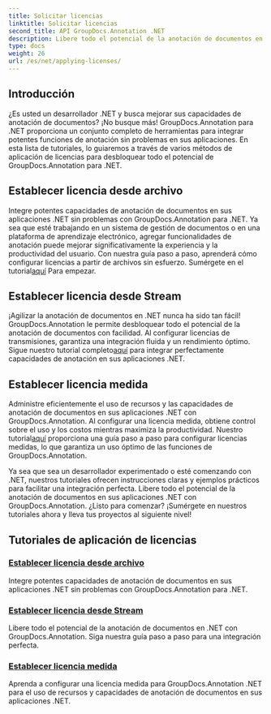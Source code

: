 ```yaml
---
title: Solicitar licencias
linktitle: Solicitar licencias
second_title: API GroupDocs.Annotation .NET
description: Libere todo el potencial de la anotación de documentos en .NET con GroupDocs.Annotation. Siga nuestros tutoriales paso a paso para una integración perfecta.
type: docs
weight: 26
url: /es/net/applying-licenses/
---
```

## Introducción

¿Es usted un desarrollador .NET y busca mejorar sus capacidades de anotación de documentos? ¡No busque más! GroupDocs.Annotation para .NET proporciona un conjunto completo de herramientas para integrar potentes funciones de anotación sin problemas en sus aplicaciones. En esta lista de tutoriales, lo guiaremos a través de varios métodos de aplicación de licencias para desbloquear todo el potencial de GroupDocs.Annotation para .NET.

## Establecer licencia desde archivo
Integre potentes capacidades de anotación de documentos en sus aplicaciones .NET sin problemas con GroupDocs.Annotation para .NET. Ya sea que esté trabajando en un sistema de gestión de documentos o en una plataforma de aprendizaje electrónico, agregar funcionalidades de anotación puede mejorar significativamente la experiencia y la productividad del usuario. Con nuestra guía paso a paso, aprenderá cómo configurar licencias a partir de archivos sin esfuerzo. Sumérgete en el tutorial[aquí](./set-license-from-file/) Para empezar.

## Establecer licencia desde Stream
 ¡Agilizar la anotación de documentos en .NET nunca ha sido tan fácil! GroupDocs.Annotation le permite desbloquear todo el potencial de la anotación de documentos con facilidad. Al configurar licencias de transmisiones, garantiza una integración fluida y un rendimiento óptimo. Sigue nuestro tutorial completo[aquí](./set-license-from-stream/) para integrar perfectamente capacidades de anotación en sus aplicaciones .NET.

## Establecer licencia medida
Administre eficientemente el uso de recursos y las capacidades de anotación de documentos en sus aplicaciones .NET con GroupDocs.Annotation. Al configurar una licencia medida, obtiene control sobre el uso y los costos mientras maximiza la productividad. Nuestro tutorial[aquí](./set-metered-license/) proporciona una guía paso a paso para configurar licencias medidas, lo que garantiza un uso óptimo de las funciones de GroupDocs.Annotation.

Ya sea que sea un desarrollador experimentado o esté comenzando con .NET, nuestros tutoriales ofrecen instrucciones claras y ejemplos prácticos para facilitar una integración perfecta. Libere todo el potencial de la anotación de documentos en sus aplicaciones .NET con GroupDocs.Annotation. ¿Listo para comenzar? ¡Sumérgete en nuestros tutoriales ahora y lleva tus proyectos al siguiente nivel!

## Tutoriales de aplicación de licencias
### [Establecer licencia desde archivo](./set-license-from-file/)
Integre potentes capacidades de anotación de documentos en sus aplicaciones .NET sin problemas con GroupDocs.Annotation para .NET.
### [Establecer licencia desde Stream](./set-license-from-stream/)
Libere todo el potencial de la anotación de documentos en .NET con GroupDocs.Annotation. Siga nuestra guía paso a paso para una integración perfecta.
### [Establecer licencia medida](./set-metered-license/)
Aprenda a configurar una licencia medida para GroupDocs.Annotation .NET para el uso de recursos y capacidades de anotación de documentos en sus aplicaciones .NET.